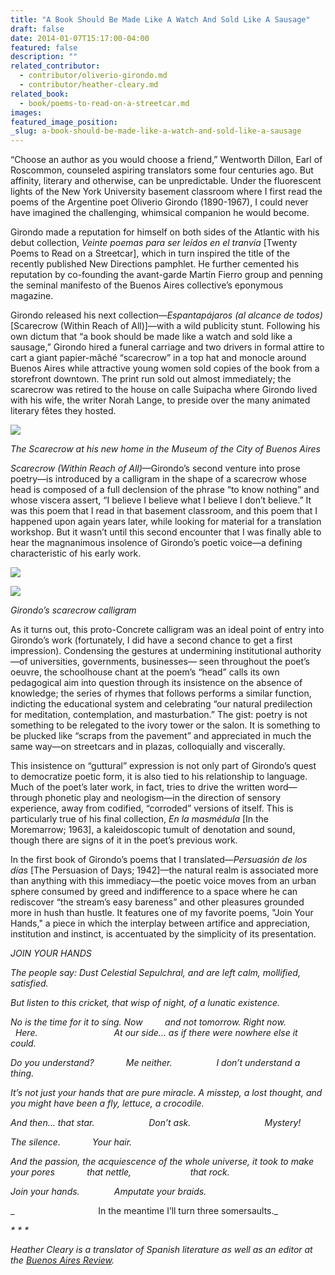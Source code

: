 ```yaml
---
title: "A Book Should Be Made Like A Watch And Sold Like A Sausage"
draft: false
date: 2014-01-07T15:17:00-04:00
featured: false
description: ""
related_contributor:
  - contributor/oliverio-girondo.md
  - contributor/heather-cleary.md
related_book:
  - book/poems-to-read-on-a-streetcar.md
images:
featured_image_position: 
_slug: a-book-should-be-made-like-a-watch-and-sold-like-a-sausage
---
```


“Choose an author as you would choose a friend,” Wentworth Dillon, Earl of Roscommon, counseled aspiring translators some four centuries ago. But affinity, literary and otherwise, can be unpredictable. Under the fluorescent lights of the New York University basement classroom where I first read the poems of the Argentine poet Oliverio Girondo (1890-1967), I could never have imagined the challenging, whimsical companion he would become.

Girondo made a reputation for himself on both sides of the Atlantic with his debut collection, _Veinte poemas para ser leídos en el tranvía_ [Twenty Poems to Read on a Streetcar], which in turn inspired the title of the recently published New Directions pamphlet. He further cemented his reputation by co-founding the avant-garde Martín Fierro group and penning the seminal manifesto of the Buenos Aires collective’s eponymous magazine.

Girondo released his next collection—_Espantapájaros_ _(al alcance de todos)_ [Scarecrow (Within Reach of All)]—with a wild publicity stunt. Following his own dictum that “a book should be made like a watch and sold like a sausage,” Girondo hired a funeral carriage and two drivers in formal attire to cart a giant papier-mâché “scarecrow” in a top hat and monocle around Buenos Aires while attractive young women sold copies of the book from a storefront downtown. The print run sold out almost immediately; the scarecrow was retired to the house on calle Suipacha where Girondo lived with his wife, the writer Norah Lange, to preside over the many animated literary fêtes they hosted.

![](http://ndbooks.com/images/uploads/OG_image_1.jpg)

_The Scarecrow at his new home in the Museum of the City of Buenos Aires_

_Scarecrow (Within Reach of All)_—Girondo’s second venture into prose poetry—is introduced by a calligram in the shape of a scarecrow whose head is composed of a full declension of the phrase “to know nothing” and whose viscera assert, “I believe I believe what I believe I don’t believe.” It was this poem that I read in that basement classroom, and this poem that I happened upon again years later, while looking for material for a translation workshop. But it wasn’t until this second encounter that I was finally able to hear the magnanimous insolence of Girondo’s poetic voice—a defining characteristic of his early work.

![](http://ndbooks.com/images/uploads/OG_image_3.jpg)

![](http://ndbooks.com/images/uploads/OG4(3).jpg)

_Girondo’s scarecrow calligram_

As it turns out, this proto-Concrete calligram was an ideal point of entry into Girondo’s work (fortunately, I did have a second chance to get a first impression). Condensing the gestures at undermining institutional authority—of universities, governments, businesses— seen throughout the poet’s oeuvre, the schoolhouse chant at the poem’s “head” calls its own pedagogical aim into question through its insistence on the absence of knowledge; the series of rhymes that follows performs a similar function, indicting the educational system and celebrating “our natural predilection for meditation, contemplation, and masturbation.” The gist: poetry is not something to be relegated to the ivory tower or the salon. It is something to be plucked like “scraps from the pavement” and appreciated in much the same way—on streetcars and in plazas, colloquially and viscerally.

This insistence on “guttural” expression is not only part of Girondo’s quest to democratize poetic form, it is also tied to his relationship to language. Much of the poet’s later work, in fact, tries to drive the written word—through phonetic play and neologism—in the direction of sensory experience, away from codified, “corroded” versions of itself. This is particularly true of his final collection, _En la masmédula_ [In the Moremarrow; 1963], a kaleidoscopic tumult of denotation and sound, though there are signs of it in the poet’s previous work.

In the first book of Girondo’s poems that I translated—_Persuasión de los días_ [The Persuasion of Days; 1942]—the natural realm is associated more than anything with this immediacy—the poetic voice moves from an urban sphere consumed by greed and indifference to a space where he can rediscover “the stream’s easy bareness” and other pleasures grounded more in hush than hustle. It features one of my favorite poems, "Join Your Hands," a piece in which the interplay between artifice and appreciation, institution and instinct, is accentuated by the simplicity of its presentation.

_JOIN YOUR HANDS_

_The people say:
Dust
Celestial
Sepulchral,
and are left calm,
mollified,
satisfied._

_But listen to this cricket,
that wisp of night,
of a lunatic existence._

_No is the time for it to sing.
Now
        and not tomorrow.
Right now.
                  Here.
                              At our side…
as if there were nowhere else it could._

_Do you understand?
            Me neither.
                 I don’t understand a thing._

_It’s not just your hands that are pure miracle.
A misstep,
a lost thought,
and you might have been a fly,
lettuce,
a crocodile._

_And then…
that star.
                     Don’t ask.
                             Mystery!_

_The silence.
            Your hair._

_And the passion,
the acquiescence
of the whole universe,
it took to make your pores
            that nettle,
                       that rock._

_Join your hands.
             Amputate your braids._

_                                  In the meantime I’ll turn three somersaults._

_* * *_

_Heather Cleary is a translator of Spanish literature as well as an editor at the [Buenos Aires Review](http://www.buenosairesreview.org/)._


